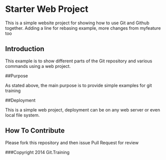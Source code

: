 # Starter Web Project

This is a simple website project for showing 
how to use Git and Github together. Adding a line for rebasing example, more changes
from myfeature too

## Introduction

This example is to show different parts
of the Git repository and various commands using a web project.

##Purpose

As stated above, the main purpose is to provide simple examples for git training

##Deployment

This is a simple web project, deployment can be on any web server or even local file system.

## How To Contribute

Please fork this repository and then issue Pull Request for review

###Copyright
2014 Git.Training